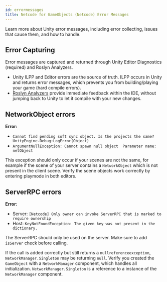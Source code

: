 ```yaml
---
id: errormessages
title: Netcode for GameObjects (Netcode) Error Messages
---
```


Learn more about Unity error messages, including error collecting, issues that cause them, and how to handle.

## Error Capturing

Error messages are captured and returned through Unity Editor Diagnostics (required) and Roslyn Analyzers. 

* Unity ILPP and Editor errors are the source of truth. ILPP occurs in Unity and returns error messages, which prevents you from building/playing your game (hard compile errors).
* [Roslyn Analyzers](https://devblogs.microsoft.com/dotnet/write-better-code-faster-with-roslyn-analyzers/) provide immediate feedback within the IDE, without jumping back to Unity to let it compile with your new changes.  

## NetworkObject errors

**Error:** 
* `Cannot find pending soft sync object. Is the projects the same? UnityEngine.Debug:LogError(Object)`
* `ArgumentNullException: Cannot spawn null object  Parameter name: netObject`

This exception should only occur if your scenes are not the same, for example if the scene of your server contains a `NetworkObject` which is not present in the client scene. Verify the scene objects work correctly by entering playmode in both editors. 

## ServerRPC errors

**Error:** 
* Server: `[Netcode] Only owner can invoke ServerRPC that is marked to require ownership`
* Host: `KeyNotFoundException: The given key was not present in the dictionary.`

The ServerRPC should only be used on the server. Make sure to add `isServer` check before calling.

If the call is added correctly but still returns a `nullreferenceexception`, `NetworkManager.Singleton` may be returning `null`. Verify you created the `GameObject` with a `NetworkManager` component, which handles all initialization. `NetworkManager.Singleton` is a reference to a instance of the `NetworkManager` component.
